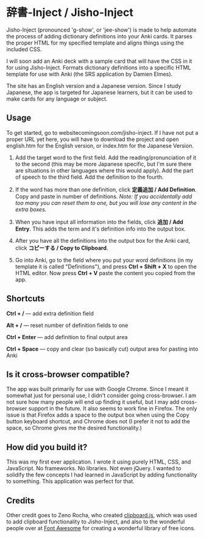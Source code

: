 # 辞書-Inject / Jisho-Inject
Jisho-Inject (pronounced 'g-show', or 'jee-show') is made to help automate the process of adding dictionary definitions into your Anki cards. It parses the proper HTML for my specified template and aligns things using the included CSS.

I will soon add an Anki deck with a sample card that will have the CSS in it for using Jisho-Inject. Formats dictionary definitions into a specific HTML template for use with Anki (the SRS application by Damien Elmes).

The site has an English version and a Japanese version. Since I study Japanese, the app is targeted for Japanese learners, but it can be used to make cards for any language or subject.

## Usage
To get started, go to websitecomingsoon.com/jisho-inject. If I have not put a proper URL yet here, you will have to download the project and open english.htm for the English version, or index.htm for the Japanese Version.
1. Add the target word to the first field. Add the reading/pronunciation of it to the second (this may be more Japanese specific, but I'm sure there are situations in other languages where this would apply). Add the part of speech to the third field. Add the definition to the fourth.

2. If the word has more than one definition, click **定義追加 / Add Definition**. Copy and paste in number of definitions.
_Note: If you accidentally add too many you can reset them to one, but you will lose any content in the extra boxes._

3. When you have input all information into the fields, click **追加 / Add Entry**. This adds the term and it's definition info into the output box.

4. After you have all the definitions into the output box for the Anki card, click **コピーする / Copy to Clipboard**.

5. Go into Anki, go to the field where you put your word definitions (in my template it is called "Definitions"), and press **Ctrl + Shift + X** to open the HTML editor. Now press **Ctrl + V** paste the content you copied from the app.

## Shortcuts
**Ctrl + /** — add extra definition field

**Alt + /** — reset number of definition fields to one

**Ctrl + Enter** — add definition to final output area

**Ctrl + Space** — copy and clear (so basically cut) output area for pasting into Anki

## Is it cross-browser compatible?
The app was built primarily for use with Google Chrome. Since I meant it somewhat just for personal use, I didn't consider going cross-browser. I am not sure how many people will end up finding it useful, but I may add cross-browser support in the future. It also seems to work fine in Firefox. The only issue is that Firefox adds a space to the output box when using the Copy button keyboard shortcut, and Chrome does not (I prefer it not to add the space, so Chrome gives me the desired functionality.)

## How did you build it?
This was my first ever application. I wrote it using purely HTML, CSS, and JavaScript. No frameworks. No libraries. Not even jQuery. I wanted to solidify the few concepts I had learned in JavaScript by adding functionality to something. This application was perfect for that.

## Credits
Other credit goes to Zeno Rocha, who created [clipboard.js](https://clipboardjs.com "clipboard.js homepage"), which was used to add clipboard functionality to Jisho-Inject, and also to the wonderful people over at [Font Awesome](http://fontawesome.io/ "Font Awesome") for creating a wonderful library of free icons.
